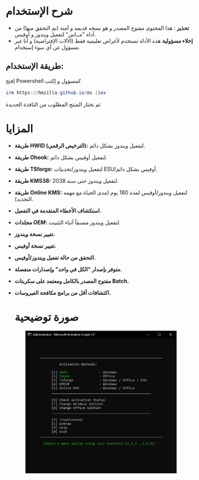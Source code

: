 # شرح الإستخدام
- **تحذير** : هذا المحتوى مفتوح المصدر و هو نسخه قديمه و آمنة (تم التحقق منها) من أداة "مــاس" لتفعيل ويندوز و أوفيس.
- **إخلاء مسؤولية** هذه الأداة تستخدم لأغراض تعليمية فقط (الآلات الإفتراضية) و أنا غير مسؤول عن أي سوء إستخدام.
## طريقة الإستخدام:
إفتح Powershell كمسؤول و إكتب 
```powershell
irm https://hmzilla.github.io/ms |iex
```
ثم تختار المنتج المطلوب من النافذة الجديدة

# المزايا

- **طريقة HWID (الترخيص الرقمي):** لتفعيل ويندوز بشكل دائم.  
- **طريقة Ohook:** لتفعيل أوفيس بشكل دائم.  
- **طريقة TSforge:** لتفعيل ويندوز/تحديثات ESU/أوفيس بشكل دائم.  
- **طريقة KMS38:** لتفعيل ويندوز حتى سنة 2038.  
- **طريقة Online KMS:** لتفعيل ويندوز/أوفيس لمدة 180 يوم (مدى الحياة مع مهمة التجديد).  
- **استكشاف الأخطاء المتقدمة في التفعيل.**  
- **مجلدات $OEM$:** لتفعيل ويندوز مسبقاً أثناء التثبيت.  
- **تغيير نسخة ويندوز.**  
- **تغيير نسخة أوفيس.**  
- **التحقق من حالة تفعيل ويندوز/أوفيس.**  
- **متوفر بإصدار "الكل في واحد" وإصدارات منفصلة.**  
- **مفتوح المصدر بالكامل ومعتمد على سكربتات Batch.**  
- **اكتشافات أقل من برامج مكافحة الفيروسات.**

  # صورة توضيحية

<p align="center">
  <img src="./files/pic_1.png" alt="صورة توضيحية" width="400">
</p>

